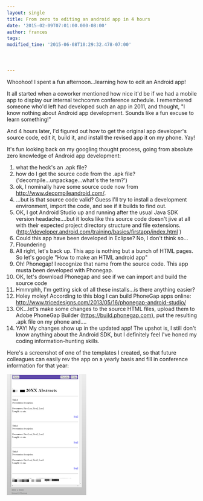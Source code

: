 ```yaml
---
layout: single
title: From zero to editing an android app in 4 hours
date: '2015-02-09T07:01:00.000-08:00'
author: frances
tags: 
modified_time: '2015-06-08T10:29:32.478-07:00'



---
```


Whoohoo! I spent a fun afternoon...learning how to edit an Android app! 

 It all started when a coworker mentioned how nice it'd be if we had a mobile 
app to display our internal techcomm conference schedule. I remembered someone 
who'd left had developed such an app in 2011, and thought, "I know nothing 
about Android app development. Sounds like a fun excuse to learn something!" 

And 4 hours later, I'd figured out how to get the original app developer's 
source code, edit it, build it, and install the revised app it on my phone. 
Yay! 

<a name='more'></a> 

It's fun looking back on my googling thought process, going from absolute zero 
knowledge of Android app development: 


1. what the heck's an .apk file? 
1. how do I get the source code from the .apk file? 
('decompile...unpackage...what's the term?') 
1. ok, I nominally have some source code now from 
http://www.decompileandroid.com/. 
1. ...but is that source code valid? Guess I'll try to install a development 
environment, import the code, and see if it builds to find out. 
1. OK, I got Android Studio up and running after the usual Java SDK version 
headache....but it looks like this source code doesn't jive at all with their 
expected project directory structure and file extensions.  
(http://developer.android.com/training/basics/firstapp/index.html ) 
1. Could this app have been developed in Eclipse? No, I don't think so... 
1. Floundering 
1. All right, let's back up. This app is nothing but a bunch of HTML pages. So 
let's google "How to make an HTML android app" 
1. Oh! Phonegap! I recognize that name from the source code. This app musta 
been developed with Phonegap. 
1. OK, let's download Phonegap and see if we can import and build the source 
code 
1. Hmmrphh, I'm getting sick of all these installs...is there anything easier? 
1. Holey moley!  According to this blog I can build PhoneGap apps online: 
http://www.tricedesigns.com/2013/05/16/phonegap-android-studio/ 
1. OK...let's make some changes to the source HTML files, upload them to Adobe 
PhoneGap Builder (https://build.phonegap.com), put the resulting .apk file on 
my phone and.... 
1. YAY! My changes show up in the updated app! 
The upshot is, I still don't know anything about the Android SDK, but I 
definitely feel I've honed my coding information-hunting skills. 

Here's a screenshot of one of the templates I created, so that future 
colleagues can easily rev the app on a yearly basis and fill in conference 
information for that year:

![phone app](/assets/images/phone_app_2.png)